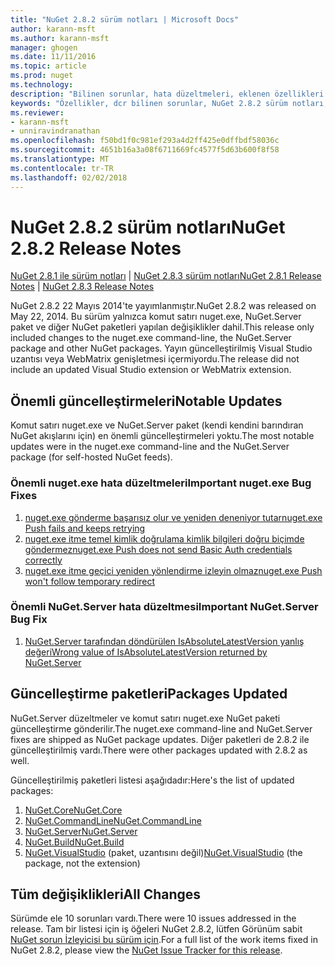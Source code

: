 ```yaml
---
title: "NuGet 2.8.2 sürüm notları | Microsoft Docs"
author: karann-msft
ms.author: karann-msft
manager: ghogen
ms.date: 11/11/2016
ms.topic: article
ms.prod: nuget
ms.technology: 
description: "Bilinen sorunlar, hata düzeltmeleri, eklenen özellikleri ve dcr NuGet 2.8.2 dahil etmek için sürüm notları."
keywords: "Özellikler, dcr bilinen sorunlar, NuGet 2.8.2 sürüm notları, hata düzeltmeleri eklendi"
ms.reviewer:
- karann-msft
- unniravindranathan
ms.openlocfilehash: f50bd1f0c981ef293a4d2ff425e0dffbdf58036c
ms.sourcegitcommit: 4651b16a3a08f6711669fc4577f5d63b600f8f58
ms.translationtype: MT
ms.contentlocale: tr-TR
ms.lasthandoff: 02/02/2018
---
```

# <a name="nuget-282-release-notes"></a><span data-ttu-id="f0c7e-104">NuGet 2.8.2 sürüm notları</span><span class="sxs-lookup"><span data-stu-id="f0c7e-104">NuGet 2.8.2 Release Notes</span></span>

<span data-ttu-id="f0c7e-105">[NuGet 2.8.1 ile sürüm notları](../release-notes/nuget-2.8.1.md) | [NuGet 2.8.3 sürüm notları](../release-notes/nuget-2.8.3.md)</span><span class="sxs-lookup"><span data-stu-id="f0c7e-105">[NuGet 2.8.1 Release Notes](../release-notes/nuget-2.8.1.md) | [NuGet 2.8.3 Release Notes](../release-notes/nuget-2.8.3.md)</span></span>

<span data-ttu-id="f0c7e-106">NuGet 2.8.2 22 Mayıs 2014'te yayımlanmıştır.</span><span class="sxs-lookup"><span data-stu-id="f0c7e-106">NuGet 2.8.2 was released on May 22, 2014.</span></span>  <span data-ttu-id="f0c7e-107">Bu sürüm yalnızca komut satırı nuget.exe, NuGet.Server paket ve diğer NuGet paketleri yapılan değişiklikler dahil.</span><span class="sxs-lookup"><span data-stu-id="f0c7e-107">This release only included changes to the nuget.exe command-line, the NuGet.Server package and other NuGet packages.</span></span>  <span data-ttu-id="f0c7e-108">Yayın güncelleştirilmiş Visual Studio uzantısı veya WebMatrix genişletmesi içermiyordu.</span><span class="sxs-lookup"><span data-stu-id="f0c7e-108">The release did not include an updated Visual Studio extension or WebMatrix extension.</span></span>

## <a name="notable-updates"></a><span data-ttu-id="f0c7e-109">Önemli güncelleştirmeleri</span><span class="sxs-lookup"><span data-stu-id="f0c7e-109">Notable Updates</span></span>

<span data-ttu-id="f0c7e-110">Komut satırı nuget.exe ve NuGet.Server paket (kendi kendini barındıran NuGet akışlarını için) en önemli güncelleştirmeleri yoktu.</span><span class="sxs-lookup"><span data-stu-id="f0c7e-110">The most notable updates were in the nuget.exe command-line and the NuGet.Server package (for self-hosted NuGet feeds).</span></span>

### <a name="important-nugetexe-bug-fixes"></a><span data-ttu-id="f0c7e-111">Önemli nuget.exe hata düzeltmeleri</span><span class="sxs-lookup"><span data-stu-id="f0c7e-111">Important nuget.exe Bug Fixes</span></span>

1. [<span data-ttu-id="f0c7e-112">nuget.exe gönderme başarısız olur ve yeniden deneniyor tutar</span><span class="sxs-lookup"><span data-stu-id="f0c7e-112">nuget.exe Push fails and keeps retrying</span></span>](https://nuget.codeplex.com/workitem/4000)
1. [<span data-ttu-id="f0c7e-113">nuget.exe itme temel kimlik doğrulama kimlik bilgileri doğru biçimde göndermez</span><span class="sxs-lookup"><span data-stu-id="f0c7e-113">nuget.exe Push does not send Basic Auth credentials correctly</span></span>](https://nuget.codeplex.com/workitem/4109)
1. [<span data-ttu-id="f0c7e-114">nuget.exe itme geçici yeniden yönlendirme izleyin olmaz</span><span class="sxs-lookup"><span data-stu-id="f0c7e-114">nuget.exe Push won't follow temporary redirect</span></span>](https://nuget.codeplex.com/workitem/4050)

### <a name="important-nugetserver-bug-fix"></a><span data-ttu-id="f0c7e-115">Önemli NuGet.Server hata düzeltmesi</span><span class="sxs-lookup"><span data-stu-id="f0c7e-115">Important NuGet.Server Bug Fix</span></span>

1. [<span data-ttu-id="f0c7e-116">NuGet.Server tarafından döndürülen IsAbsoluteLatestVersion yanlış değeri</span><span class="sxs-lookup"><span data-stu-id="f0c7e-116">Wrong value of IsAbsoluteLatestVersion returned by NuGet.Server</span></span>](https://nuget.codeplex.com/workitem/4147)

## <a name="packages-updated"></a><span data-ttu-id="f0c7e-117">Güncelleştirme paketleri</span><span class="sxs-lookup"><span data-stu-id="f0c7e-117">Packages Updated</span></span>

<span data-ttu-id="f0c7e-118">NuGet.Server düzeltmeler ve komut satırı nuget.exe NuGet paketi güncelleştirme gönderilir.</span><span class="sxs-lookup"><span data-stu-id="f0c7e-118">The nuget.exe command-line and NuGet.Server fixes are shipped as NuGet package updates.</span></span>  <span data-ttu-id="f0c7e-119">Diğer paketleri de 2.8.2 ile güncelleştirilmiş vardı.</span><span class="sxs-lookup"><span data-stu-id="f0c7e-119">There were other packages updated with 2.8.2 as well.</span></span>

<span data-ttu-id="f0c7e-120">Güncelleştirilmiş paketleri listesi aşağıdadır:</span><span class="sxs-lookup"><span data-stu-id="f0c7e-120">Here's the list of updated packages:</span></span>

1. [<span data-ttu-id="f0c7e-121">NuGet.Core</span><span class="sxs-lookup"><span data-stu-id="f0c7e-121">NuGet.Core</span></span>](https://www.nuget.org/packages/NuGet.Core/)
1. [<span data-ttu-id="f0c7e-122">NuGet.CommandLine</span><span class="sxs-lookup"><span data-stu-id="f0c7e-122">NuGet.CommandLine</span></span>](https://www.nuget.org/packages/NuGet.CommandLine/)
1. [<span data-ttu-id="f0c7e-123">NuGet.Server</span><span class="sxs-lookup"><span data-stu-id="f0c7e-123">NuGet.Server</span></span>](https://www.nuget.org/packages/NuGet.Server/)
1. [<span data-ttu-id="f0c7e-124">NuGet.Build</span><span class="sxs-lookup"><span data-stu-id="f0c7e-124">NuGet.Build</span></span>](https://www.nuget.org/packages/NuGet.Build/)
1. <span data-ttu-id="f0c7e-125">[NuGet.VisualStudio](https://www.nuget.org/packages/NuGet.VisualStudio/) (paket, uzantısını değil)</span><span class="sxs-lookup"><span data-stu-id="f0c7e-125">[NuGet.VisualStudio](https://www.nuget.org/packages/NuGet.VisualStudio/) (the package, not the extension)</span></span>

## <a name="all-changes"></a><span data-ttu-id="f0c7e-126">Tüm değişiklikleri</span><span class="sxs-lookup"><span data-stu-id="f0c7e-126">All Changes</span></span>
<span data-ttu-id="f0c7e-127">Sürümde ele 10 sorunları vardı.</span><span class="sxs-lookup"><span data-stu-id="f0c7e-127">There were 10 issues addressed in the release.</span></span> <span data-ttu-id="f0c7e-128">Tam bir listesi için iş öğeleri NuGet 2.8.2, lütfen Görünüm sabit [NuGet sorun İzleyicisi bu sürüm için](https://nuget.codeplex.com/workitem/list/advanced?keyword=&status=All&type=All&priority=All&release=NuGet%202.8.2&assignedTo=All&component=All&sortField=LastUpdatedDate&sortDirection=Descending&page=0&reasonClosed=All).</span><span class="sxs-lookup"><span data-stu-id="f0c7e-128">For a full list of the work items fixed in NuGet 2.8.2, please view the [NuGet Issue Tracker for this release](https://nuget.codeplex.com/workitem/list/advanced?keyword=&status=All&type=All&priority=All&release=NuGet%202.8.2&assignedTo=All&component=All&sortField=LastUpdatedDate&sortDirection=Descending&page=0&reasonClosed=All).</span></span>
